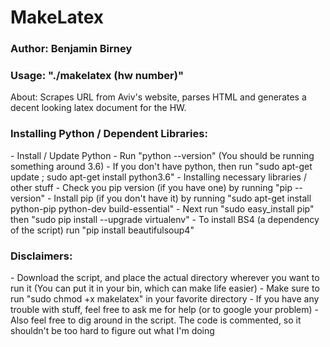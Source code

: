 <h1>MakeLatex</h1>

<h3>Author: Benjamin Birney</h3>

<h3>Usage: "./makelatex (hw number)"</h3>

About: Scrapes URL from Aviv's website, parses HTML and generates a decent looking latex document for the HW.

<h3>Installing Python / Dependent Libraries:</h3>
- Install / Update Python
  - Run "python --version" (You should be running something around 3.6)
  - If you don't have python, then run "sudo apt-get update ; sudo apt-get install python3.6"
- Installing necessary libraries / other stuff
  - Check you pip version (if you have one) by running "pip --version"
  - Install pip (if you don't have it) by running "sudo apt-get install python-pip python-dev 
    build-essential"
  - Next run "sudo easy_install pip" then "sudo pip install --upgrade virtualenv"
  - To install BS4 (a dependency of the script) run "pip install beautifulsoup4"

<h3>Disclaimers:</h3>
- Download the script, and place the actual directory wherever you want to run it
  (You can put it in your bin, which can make life easier)
- Make sure to run "sudo chmod +x makelatex" in your favorite directory
- If you have any trouble with stuff, feel free to ask me for help (or to google your problem)
- Also feel free to dig around in the script. The code is commented, so it shouldn't be too 
  hard to figure out what I'm doing
